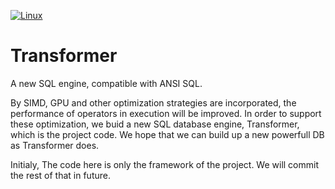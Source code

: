 [![Linux](https://travis-ci.org/RingsC/Transformer.svg?branch=master "Linux")](https://travis-ci.org/RingsC/Transformer)
# Transformer
A new SQL engine, compatible with ANSI SQL.

By SIMD, GPU and other optimization strategies are incorporated, the performance of operators in execution will be improved. In order to support these optimization, we buid a new SQL database engine, Transformer, which is the project code.
We hope that we can build up a new powerfull DB as Transformer does.

Initialy, The code here is only the framework of the project. We will commit the rest of that in future. 
